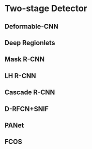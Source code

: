 # Two-stage Detector
## Deformable-CNN
## Deep Regionlets
## Mask R-CNN
## LH R-CNN
## Cascade R-CNN
## D-RFCN+SNIF
## PANet
## FCOS